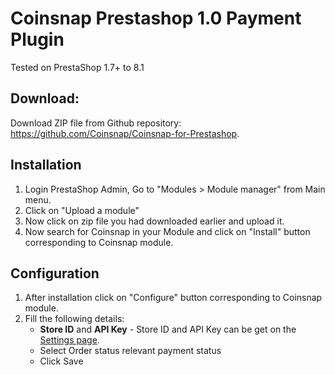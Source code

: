 # Coinsnap Prestashop 1.0 Payment Plugin

Tested on PrestaShop 1.7+ to 8.1

## Download:

Download ZIP file from Github repository: https://github.com/Coinsnap/Coinsnap-for-Prestashop.

## Installation

1. Login PrestaShop Admin,  Go to "Modules > Module manager" from Main menu.
2. Click on "Upload a module"
3. Now click on zip file you had downloaded earlier and upload it.
4. Now search for Coinsnap in your Module and click on "Install" button corresponding to Coinsnap module.

## Configuration

1. After installation click on "Configure" button corresponding to Coinsnap module.
2. Fill the following details:
	- **Store ID** and **API Key** - Store ID and API Key can be get on the [Settings page](https://app.coinsnap.io/settings). 
	- Select Order status relevant payment status
	- Click Save